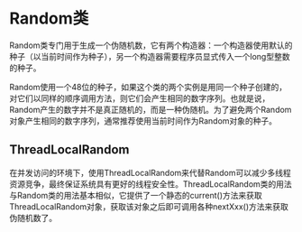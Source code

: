 # Random类

Random类专门用于生成一个伪随机数，它有两个构造器：一个构造器使用默认的种子（以当前时间作为种子），另一个构造器需要程序员显式传入一个long型整数的种子。

Random使用一个48位的种子，如果这个类的两个实例是用同一个种子创建的，对它们以同样的顺序调用方法，则它们会产生相同的数字序列。也就是说，Random产生的数字并不是真正随机的，而是一种伪随机。为了避免两个Random对象产生相同的数字序列，通常推荐使用当前时间作为Random对象的种子。

## ThreadLocalRandom
在并发访问的环境下，使用ThreadLocalRandom来代替Random可以减少多线程资源竞争，最终保证系统具有更好的线程安全性。ThreadLocalRandom类的用法与Random类的用法基本相似，它提供了一个静态的current()方法来获取ThreadLocalRandom对象，获取该对象之后即可调用各种nextXxx()方法来获取伪随机数了。
